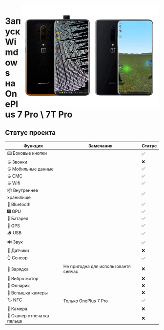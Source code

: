 <img align="right" src="https://github.com/fnm04-sh/woa-op7/blob/main/op7.png" width="450" alt="Windows 11 running on hotdog/guacamole">

# Запуск Wimdows на OnePlus 7 Pro \ 7T Pro

## Ствтус проекта

| Функция                | Замечания                                       | Статус         |
|------------------------|-------------------------------------------------|----------------|
| ⌨️ Боковые кнопки      |                                                 | ✅            |
| ♋ Звонки              |                                                 | ❌            |
| ♋ Мобильные данные    |                                                 | ✅            |
| ♋ CМС                 |                                                 | ✅            |
| ♋ Wifi                |                                                 | ✅            |
| 📦 Внутреннее хранилище|                                                 | ✅            |
| 🔵 Bluetooth           |                                                 | ✅            |
| 🎆 GPU                 |                                                 | ✅            |
| 🔋 Батарея              |                                                 | ✅            |
| 📌 GPS                 |                                                 | ✅            |
| 🪵 USB                 |                                                 | ✅            |
| 🔊 Звук               |                                                 | ✅            |
| 🧭 Датчики            |                                                 | ❌            |
| 👆 Сенсор              |                                                 | ✅            |
| 🔌 Зарядка             | Не пригодна для использовантя сейчас                                                | ❌            |
| 📳 Вибро мотор         |                                                 | ❌            |
| 🔦 Фонарик             |                                                 | ❌            |
| 📸 Вспышка камеры      |                                                 | ❌            |
| 🏷️ NFC                 | Только OnePlus 7 Pro                              | ✅            |
| 📸 Камера              |                                                 | ❌            |
| 🧬 Сканер отпечатка пальца |                                                 | ❌            |
